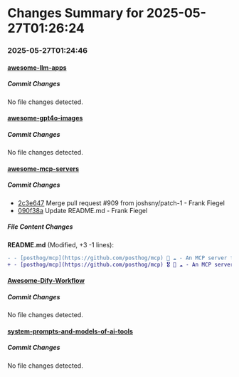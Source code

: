 # Changes Summary for 2025-05-27T01:26:24

### 2025-05-27T01:24:46

#### [awesome-llm-apps](https://github.com/Shubhamsaboo/awesome-llm-apps)

##### Commit Changes

No file changes detected.

#### [awesome-gpt4o-images](https://github.com/jamez-bondos/awesome-gpt4o-images)

##### Commit Changes

No file changes detected.

#### [awesome-mcp-servers](https://github.com/punkpeye/awesome-mcp-servers)

##### Commit Changes

- [2c3e647](https://github.com/punkpeye/awesome-mcp-servers/commit/2c3e64782ec2584f55ff8b0425cc212f51132a07) Merge pull request #909 from joshsny/patch-1 - Frank Fiegel
- [090f38a](https://github.com/punkpeye/awesome-mcp-servers/commit/090f38afa0a4c2c1fbef5a6e9f164294ef6ac3b4) Update README.md - Frank Fiegel


##### File Content Changes

**README.md** (Modified, +3 -1 lines):

```diff
- - [posthog/mcp](https://github.com/posthog/mcp) 📇 ☁️ - An MCP server for interacting with PostHog analytics, feature flags, error tracking and more.
+ - [posthog/mcp](https://github.com/posthog/mcp) 🎖️ 📇 ☁️ - An MCP server for interacting with PostHog analytics, feature flags, error tracking and more.
```



#### [Awesome-Dify-Workflow](https://github.com/svcvit/Awesome-Dify-Workflow)

##### Commit Changes

No file changes detected.

#### [system-prompts-and-models-of-ai-tools](https://github.com/x1xhlol/system-prompts-and-models-of-ai-tools)

##### Commit Changes

No file changes detected.

